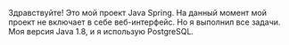 Здравствуйте! Это мой проект Java Spring. На данный момент мой проект не включает в себе веб-интерфейс. Но я выполнил все задачи. Моя версия Java 1.8, и я использую PostgreSQL. 
